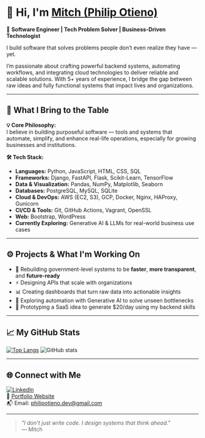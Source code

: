 # 👋 Hi, I'm [Mitch (Philip Otieno)](https://www.linkedin.com/in/philipotieno/)

🚀 **Software Engineer | Tech Problem Solver | Business-Driven Technologist**

I build software that solves problems people don’t even realize they have — yet.

I’m passionate about crafting powerful backend systems, automating workflows, and integrating cloud technologies to deliver reliable and scalable solutions. With 5+ years of experience, I bridge the gap between raw ideas and fully functional systems that impact lives and organizations.

---

## 🧠 What I Bring to the Table

**💡 Core Philosophy:**  
I believe in building purposeful software — tools and systems that automate, simplify, and enhance real-life operations, especially for growing businesses and institutions.

**🛠 Tech Stack:**

- **Languages:** Python, JavaScript, HTML, CSS, SQL  
- **Frameworks:** Django, FastAPI, Flask, Scikit-Learn, TensorFlow  
- **Data & Visualization:** Pandas, NumPy, Matplotlib, Seaborn  
- **Databases:** PostgreSQL, MySQL, SQLite  
- **Cloud & DevOps:** AWS (EC2, S3), GCP, Docker, Nginx, HAProxy, Gunicorn  
- **CI/CD & Tools:** Git, GitHub Actions, Vagrant, OpenSSL  
- **Web:** Bootstrap, WordPress  
- **Currently Exploring:** Generative AI & LLMs for real-world business use cases

---

## ⚙️ Projects & What I'm Working On

- 🔄 Rebuilding government-level systems to be **faster**, **more transparent**, and **future-ready**
- ⚡ Designing APIs that scale with organizations
- 📊 Creating dashboards that turn raw data into actionable insights
- 🤖 Exploring automation with Generative AI to solve unseen bottlenecks
- 🧪 Prototyping a SaaS idea to generate $20/day using my backend skills

---

## 📈 My GitHub Stats

[![Top Langs](https://github-readme-stats.vercel.app/api/top-langs/?username=philipotieno&layout=compact&theme=dark)](https://github.com/philipotieno/github-readme-stats)
![GitHub stats](https://github-readme-stats.vercel.app/api?username=philipotieno&show_icons=true&theme=dark)

---

## 🌐 Connect with Me

[![LinkedIn](https://img.shields.io/badge/-LinkedIn-blue?style=flat-square&logo=Linkedin&logoColor=white)](https://www.linkedin.com/in/philipotieno/)  
🔗 [Portfolio Website](https://philipotieno.github.io/)  
📬 Email: [philipotieno.dev@gmail.com](mailto:philipotieno.dev@gmail.com)

---

> _"I don't just write code. I design systems that think ahead."_  
— Mitch

